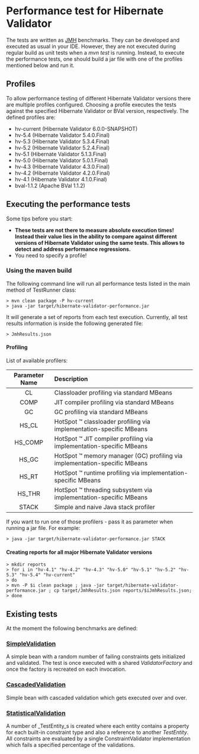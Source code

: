 # Performance test for Hibernate Validator

The tests are written as [JMH](http://openjdk.java.net/projects/code-tools/jmh/) benchmarks. They can be developed and
executed as usual in your IDE. However, they are not executed during regular build as unit tests when a _mvn test_ is
running. Instead, to execute the performance tests, one should build a jar file with one of the profiles mentioned
below and run it.

## Profiles

To allow performance testing of different Hibernate Validator versions there are multiple profiles configured.
Choosing a profile executes the tests against the specified Hibernate Validator or BVal version, respectively. The
defined profiles are:

* hv-current (Hibernate Validator 6.0.0-SNAPSHOT)
* hv-5.4 (Hibernate Validator 5.4.0.Final)
* hv-5.3 (Hibernate Validator 5.3.4.Final)
* hv-5.2 (Hibernate Validator 5.2.4.Final)
* hv-5.1 (Hibernate Validator 5.1.3.Final)
* hv-5.0 (Hibernate Validator 5.0.1.Final)
* hv-4.3 (Hibernate Validator 4.3.0.Final)
* hv-4.2 (Hibernate Validator 4.2.0.Final)
* hv-4.1 (Hibernate Validator 4.1.0.Final)
* bval-1.1.2 (Apache BVal 1.1.2)

## Executing the performance tests

Some tips before you start:

* **These tests are not there to measure absolute execution times! Instead their value lies in the ability to compare against different
versions of Hibernate Validator using the same tests. This allows to detect and address performance regressions.**
* You need to specify a profile!

### Using the maven build

The following command line will run all performance tests listed in the main method of TestRunner class:

    > mvn clean package -P hv-current
    > java -jar target/hibernate-validator-performance.jar

It will generate a set of reports from each test execution. Currently, all test results information is inside the following generated file:

    > JmhResults.json

#### Profiling

List of available profilers:

| Parameter Name | Description |
| :---: | :--- |
| CL | Classloader profiling via standard MBeans |
| COMP | JIT compiler profiling via standard MBeans |
| GC | GC profiling via standard MBeans |
| HS_CL | HotSpot ™ classloader profiling via implementation-specific MBeans |
| HS_COMP | HotSpot ™ JIT compiler profiling via implementation-specific MBeans |
| HS_GC | HotSpot ™ memory manager (GC) profiling via implementation-specific MBeans |
| HS_RT | HotSpot ™ runtime profiling via implementation-specific MBeans |
| HS_THR | HotSpot ™ threading subsystem via implementation-specific MBeans |
| STACK | Simple and naive Java stack profiler |

If you want to run one of those profilers - pass it as parameter when running a jar file. For example:

    > java -jar target/hibernate-validator-performance.jar STACK

#### Creating reports for all major Hibernate Validator versions

    > mkdir reports
    > for i in "hv-4.1" "hv-4.2" "hv-4.3" "hv-5.0" "hv-5.1" "hv-5.2" "hv-5.3" "hv-5.4" "hv-current"
    > do
    > mvn -P $i clean package ; java -jar target/hibernate-validator-performance.jar ; cp target/JmhResults.json reports/$iJmhResults.json;
    > done

## Existing tests

At the moment the following benchmarks are defined:

### [SimpleValidation](https://github.com/hibernate/hibernate-validator/blob/master/performance/src/main/java/org/hibernate/validator/performance/simple/SimpleValidation.java)

A simple bean with a random number of failing constraints gets initialized and validated. The test is once executed with
a shared _ValidatorFactory_ and once the factory is recreated on each invocation.

### [CascadedValidation](https://github.com/hibernate/hibernate-validator/blob/master/performance/src/main/java/org/hibernate/validator/performance/cascaded/CascadedValidation.java)

Simple bean with cascaded validation which gets executed over and over.

### [StatisticalValidation](https://github.com/hibernate/hibernate-validator/blob/master/performance/src/main/java/org/hibernate/validator/performance/statistical/StatisticalValidation.java)

A number of _TestEntity_s is created where each entity contains a property for each built-in constraint type and also a reference
to another _TestEntity_. All constraints are evaluated by a single ConstraintValidator implementation which fails a specified
percentage of the validations.

